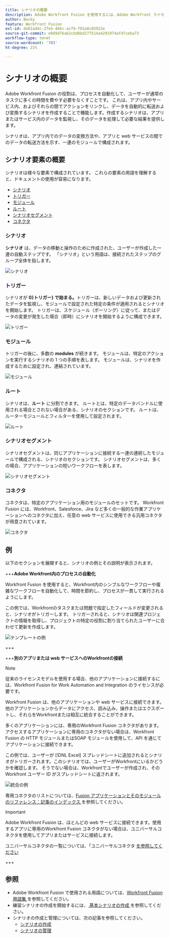 ```yaml
---
title: シナリオの概要
description: Adobe Workfront Fusion を使用するには、Adobe Workfront ライセンスに加えて、Adobe Workfront Fusion ライセンスが必要です。
author: Becky
feature: Workfront Fusion
exl-id: de81ad4c-27e5-4b6c-acf0-f01a8c85922e
source-git-commit: e0d9d76ab2cbd8bd277514a4291974af4fceba73
workflow-type: tm+mt
source-wordcount: '703'
ht-degree: 21%

---
```


# シナリオの概要

Adobe Workfront Fusion の役割は、プロセスを自動化して、ユーザーが通常のタスクに多くの時間を費やす必要をなくすことです。 これは、アプリ内やサービス内、およびそれらの間でアクションをリンクし、データを自動的に転送および変換するシナリオを作成することで機能します。作成するシナリオは、アプリまたはサービス内のデータを監視し、そのデータを処理して必要な結果を提供します。

シナリオは、アプリ内でのデータの変換方法や、アプリと web サービスの間でのデータの転送方法を示す、一連のモジュールで構成されます。

## シナリオ要素の概要

シナリオは様々な要素で構成されています。 これらの要素の用語を理解すると、ドキュメントの使用が容易になります。

* [シナリオ](#scenario)
* [トリガー](#trigger)
* [モジュール](#module)
* [ルート](#route)
* [シナリオセグメント](#scenario-segment)
* [コネクタ](#connector)

### シナリオ

**シナリオ** は、データの移動と操作のために作成された、ユーザーが作成した一連の自動ステップです。 「シナリオ」という用語は、接続されたステップのグループ全体を指します。

![シナリオ](assets/entire-scenario-scenario.png)

### トリガー

シナリオが **0&rbrace;トリガー&rbrace; で始まる。**&#x200B;トリガーは、新しいデータおよび更新されたデータを監視し、モジュールで設定された特定の条件が適用されるとシナリオを開始します。 トリガーは、スケジュール（ポーリング）に従って、またはデータの変更が発生した場合（即時）にシナリオを開始するように構成できます。

![トリガー](assets/scenario-trigger.png)

### モジュール

トリガーの後に、多数の **modules** が続きます。 モジュールは、特定のアクションを実行するシナリオの 1 つの手順を表します。 モジュールは、シナリオを作成するために設定され、連結されています。

![ モジュール ](assets/scenario-module.png)

### ルート

シナリオは、**ルート** に分割できます。 ルートとは、特定のデータバンドルに使用される場合とされない場合がある、シナリオのセクションです。 ルートは、ルーターモジュールとフィルターを使用して設定されます。

![ ルート ](assets/scenario-route.png)

### シナリオセグメント

シナリオセグメントは、同じアプリケーションに接続する一連の連続したモジュールで構成される、シナリオのセクションです。 シナリオセグメントは、多くの場合、アプリケーションの短いワークフローを表します。

![ シナリオセグメント ](assets/scenario-segment.png)

### コネクタ

コネクタは、特定のアプリケーション用のモジュールのセットです。 Workfront Fusion には、Workfront、Salesforce、Jira など多くの一般的な作業アプリケーションへのコネクタに加え、任意の web サービスに使用できる汎用コネクタが用意されています。

![ コネクタ ](assets/scenario-connectors.png)

## 例

以下のセクションを展開すると、シナリオの例とその説明が表示されます。

+++**Adobe Workfront内のプロセスの自動化**

Workfront Fusion を使用すると、Workfront内のシンプルなワークフローや複雑なワークフローを自動化して、時間を節約し、プロセスが一貫して実行されるようにします。

この例では、Workfrontのタスクまたは問題で指定したフィールドが変更されると、シナリオがトリガーします。 トリガーされると、シナリオは関連プロジェクトの情報を取得し、プロジェクトの特定の役割に割り当てられたユーザーに合わせて更新を作成します。

![ テンプレートの例 ](assets/fusion-template-example.png)

+++

+++**別のアプリまたは web サービスへのWorkfrontの接続**

>[!NOTE]
>
>従来のライセンスモデルを使用する場合、他のアプリケーションに接続するには、Workfront Fusion for Work Automation and Integration のライセンスが必要です。

Workfront Fusion は、他のアプリケーションや web サービスに接続できます。 他のアプリケーションからデータにアクセス、読み込み、操作またはエクスポートし、それらをWorkfrontまたは相互に統合することができます。

多くのアプリケーションには、専用のWorkfront Fusion コネクタがあります。 アクセスするアプリケーションに専用のコネクタがない場合は、Workfront Fusion の HTTP モジュールまたはSOAP モジュールを使用して、API を通じてアプリケーションに接続できます。

この例では、ユーザーが [!DNL Excel] スプレッドシートに追加されるとシナリオがトリガーされます。このシナリオでは、ユーザーがWorkfrontにいるかどうかを確認します。 そうでない場合は、Workfrontでユーザーが作成され、そのWorkfront ユーザー ID がスプレッドシートに返されます。

![ 統合の例 ](assets/fusion-integration-example.png)

専用コネクタのリストについては、[Fusion アプリケーションとそのモジュールのリファレンス：記事のインデックス ](/help/workfront-fusion/references/apps-and-modules/apps-and-modules-toc.md) を参照してください。


>[!IMPORTANT]
>
>Adobe Workfront Fusion は、ほとんどの web サービスに接続できます。使用するアプリに専用のWorkfront Fusion コネクタがない場合は、ユニバーサルコネクタを使用してアプリまたはサービスに接続します。
>
>ユニバーサルコネクタの一覧については、「ユニバーサルコネクタ [ を参照してください ](/help/workfront-fusion/references/apps-and-modules/apps-and-modules-toc.md#universal-connectors)

+++

## 参照

* Adobe Workfront Fusion で使用される用語については、[Workfront Fusion 用語集 ](/help/workfront-fusion/get-started-with-fusion/understand-fusion/fusion-glossary.md) を参照してください。
* 練習シナリオの作成を開始するには、[ 基本シナリオの作成 ](/help/workfront-fusion/build-practice-scenarios/create-basic-scenario.md) を参照してください。
* シナリオの作成と管理については、次の記事を参照してください。
   * [シナリオの作成](/help/workfront-fusion/create-scenarios/create-scenarios-toc.md)
   * [シナリオの管理](/help/workfront-fusion/manage-scenarios/manage-scenarios-toc.md)
